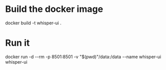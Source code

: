 # Build the docker image
docker build -t whisper-ui .

# Run it
docker run -d --rm -p 8501:8501 -v "$(pwd)"/data:/data --name whisper-ui whisper-ui